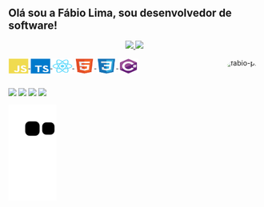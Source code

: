 ## Olá sou a Fábio Lima, sou desenvolvedor de software!
<div align="center">
  <a href="https://github.com/Fabinschulz">
  <img height="180em" src="https://github-readme-stats.vercel.app/api?username=fabinschulz&show_icons=true&theme=dracula&include_all_commits=true&count_private=true"/>
  <img height="180em" src="https://github-readme-stats.vercel.app/api/top-langs/?username=fabinschulz&layout=compact&langs_count=7&theme=dracula"/>
</div>
<div style="display: inline_block"><br>
  <img align="center" alt="fabio-Js" height="30" width="40" src="https://raw.githubusercontent.com/devicons/devicon/master/icons/javascript/javascript-plain.svg">
  <img align="center" alt="fabio-Ts" height="30" width="40" src="https://raw.githubusercontent.com/devicons/devicon/master/icons/typescript/typescript-plain.svg">
  <img align="center" alt="fabio-React" height="30" width="40" src="https://raw.githubusercontent.com/devicons/devicon/master/icons/react/react-original.svg">
  <img align="center" alt="fabio-HTML" height="30" width="40" src="https://raw.githubusercontent.com/devicons/devicon/master/icons/html5/html5-original.svg">
  <img align="center" alt="fabio-CSS" height="30" width="40" src="https://raw.githubusercontent.com/devicons/devicon/master/icons/css3/css3-original.svg">
  <img align="center" alt="fabio-Csharp" height="30" width="40" src="https://raw.githubusercontent.com/devicons/devicon/master/icons/csharp/csharp-original.svg">
  <img align="right" alt="fabio-pic" height="150" style="border-radius:50px;" src="https://media.discordapp.net/attachments/639956127056134178/890373478988013628/Publicacoes_Instagram_1_1.png?width=676&height=676">
</div>
  
  ##
 
<div> 
<a href="https://instagram.com/fabinschulz" target="_blank"><img src="https://img.shields.io/badge/-Instagram-%23E4405F?style=for-the-badge&logo=instagram&logoColor=white" target="_blank"></a>
  <a href = "mailto:fabio.lima19997@gmail.com"><img src="https://img.shields.io/badge/-Gmail-%23333?style=for-the-badge&logo=gmail&logoColor=white" target="_blank"></a>
  <a href="https://www.linkedin.com/in/fabiojr7/" target="_blank"><img src="https://img.shields.io/badge/-LinkedIn-%230077B5?style=for-the-badge&logo=linkedin&logoColor=white" target="_blank"></a> 
   <a href="https://www.linkedin.com/in/fabiojr7/" target="_blank"><img src="https://img.shields.io/badge/-LinkedIn-%230077B5?style=for-the-badge&logo=linkedin&logoColor=white](https://img.shields.io/badge/WhatsApp-25D366?style=for-the-badge&logo=whatsapp&logoColor=white" target="_blank"></a> 

 ![Snake animation](https://github.com/rafaballerini/rafaballerini/blob/output/github-contribution-grid-snake.svg)
</div>
